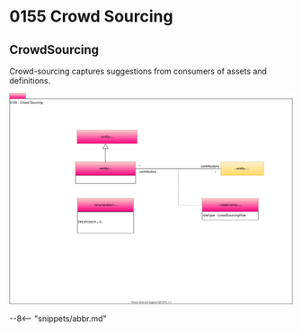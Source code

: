 <!-- SPDX-License-Identifier: CC-BY-4.0 -->
<!-- Copyright Contributors to the Egeria project. -->

# 0155 Crowd Sourcing

## CrowdSourcing

Crowd-sourcing captures suggestions from consumers of assets and definitions.

![UML](0155-Crowd-Sourcing.svg)

--8<-- "snippets/abbr.md"
